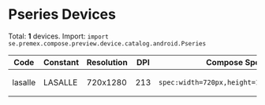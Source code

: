 # Pseries Devices

Total: **1** devices. Import: `import se.premex.compose.preview.device.catalog.android.Pseries`

| Code | Constant | Resolution | DPI | Compose Spec | Preview Usage |
|------|----------|------------|-----|-------------|---------------|
| lasalle | LASALLE | 720x1280 | 213 | `spec:width=720px,height=1280px,dpi=213` | `@Preview(device = Pseries.LASALLE)` |

<!-- Generated automatically. Do not edit manually. -->
